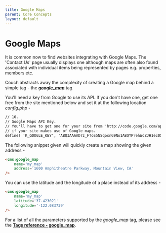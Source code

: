 ```yaml
---
title: Google Maps
parent: Core Concepts
layout: default
---
```


# Google Maps

It is common now to find websites integrating with Google Maps. The 'Contact Us' page usually displays one although maps are often also found associated with individual items being represented by pages e.g. properties, members etc.

Couch abstracts away the complexity of creating a Google map behind a simple tag - the [__*google\_map*__](../../tags-reference/google_map.html) tag.

You'll need a key from Google to use its API. If you don't have one, get one free from the site mentioned below and set it at the following location _config.php_ -

```html
// 16.
// Google Maps API Key.
// You'll have to get one for your site from 'http://code.google.com/apis/maps/'
// if your site makes use of Google maps.
define( 'K_GOOGLE_KEY', 'ABQIAAAAD7z_FToS5NSqosnG9No1ABQYPrehWcZJH1ec0SZqipYFbK_nfRT1ryCGKzl5KGpFG3y5jyPe_uClVg' );
```

The following snippet given will quickly create a map showing the given address -

```html
<cms:google_map
    name='my_map'
    address='1600 Amphitheatre Parkway, Mountain View, CA'
/>
```

You can use the latitude and the longitude of a place instead of its address -

```html
<cms:google_map
    name='my_map'
    latitude='37.423021'
    longitude='-122.083739'
/>
```

For a list of all the parameters supported by the *google\_map* tag, please see the [**Tags reference - google\_map**](../../tags-reference/google_map.html).
